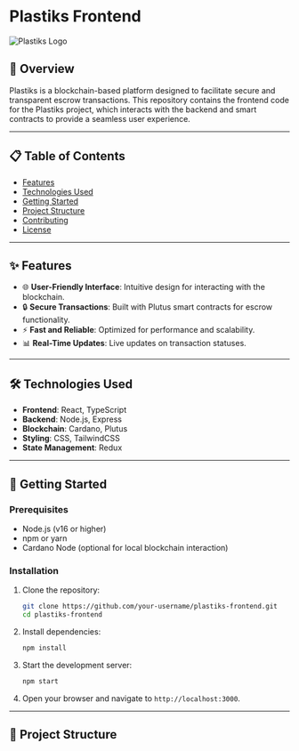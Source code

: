 # Plastiks Frontend

![Plastiks Logo](https://via.placeholder.com/150) <!-- Replace with your project logo -->

## 🌟 Overview

Plastiks is a blockchain-based platform designed to facilitate secure and transparent escrow transactions. This repository contains the frontend code for the Plastiks project, which interacts with the backend and smart contracts to provide a seamless user experience.

---

## 📋 Table of Contents

- [Features](#features)
- [Technologies Used](#technologies-used)
- [Getting Started](#getting-started)
- [Project Structure](#project-structure)
- [Contributing](#contributing)
- [License](#license)

---

## ✨ Features

- 🌐 **User-Friendly Interface**: Intuitive design for interacting with the blockchain.
- 🔒 **Secure Transactions**: Built with Plutus smart contracts for escrow functionality.
- ⚡ **Fast and Reliable**: Optimized for performance and scalability.
- 📊 **Real-Time Updates**: Live updates on transaction statuses.

---

## 🛠️ Technologies Used

- **Frontend**: React, TypeScript
- **Backend**: Node.js, Express
- **Blockchain**: Cardano, Plutus
- **Styling**: CSS, TailwindCSS
- **State Management**: Redux

---

## 🚀 Getting Started

### Prerequisites

- Node.js (v16 or higher)
- npm or yarn
- Cardano Node (optional for local blockchain interaction)

### Installation

1. Clone the repository:
    ```bash
    git clone https://github.com/your-username/plastiks-frontend.git
    cd plastiks-frontend
    ```

2. Install dependencies:
    ```bash
    npm install
    ```

3. Start the development server:
    ```bash
    npm start
    ```

4. Open your browser and navigate to `http://localhost:3000`.

---

## 📂 Project Structure
